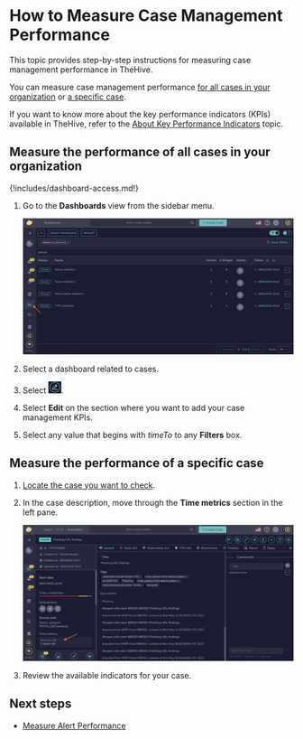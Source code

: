 # How to Measure Case Management Performance

This topic provides step-by-step instructions for measuring case management performance in TheHive.

You can measure case management performance [for all cases in your organization](#measure-the-performance-of-all-cases-in-your-organization) or [a specific case](#measure-the-performance-of-a-specific-case).

If you want to know more about the key performance indicators (KPIs) available in TheHive, refer to the [About Key Performance Indicators](about-key-performance-indicators.md) topic.

## Measure the performance of all cases in your organization

{!includes/dashboard-access.md!}

1. Go to the **Dashboards** view from the sidebar menu.

    ![Measure case management performance](../../images/user-guides/measure-case-management-performance.png)

2. Select a dashboard related to cases.

3. Select ![Edit dashboards](../../images/user-guides/edit-dashboards.png).

4. Select **Edit** on the section where you want to add your case management KPIs.

5. Select any value that begins with *timeTo* to any **Filters** box.

## Measure the performance of a specific case

1. [Locate the case you want to check](../analyst-corner/cases/search-for-cases/find-a-case.md).

2. In the case description, move through the **Time metrics** section in the left pane.

    ![Case description metrics](../../images/user-guides/case-description-metrics.png)

3. Review the available indicators for your case.

## Next steps

* [Measure Alert Performance](measure-alert-management-performance.md)



